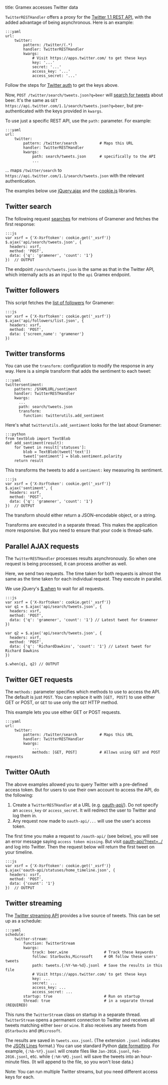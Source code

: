 title: Gramex accesses Twitter data

`TwitterRESTHandler` offers a proxy for the [Twitter 1.1 REST API](https://dev.twitter.com/rest/public), with the added advantage of being asynchronous. Here is an example:

    :::yaml
    url:
        twitter:
            pattern: /twitter/(.*)
            handler: TwitterRESTHandler
            kwargs:
                # Visit https://apps.twitter.com/ to get these keys
                key: '...'
                secret: '...'
                access_key: '...'
                access_secret: '...'

Follow the steps for [Twitter auth](../auth/#twitter-auth) to get the keys above.

Now, `POST /twitter/search/tweets.json?q=beer` will 
[search for tweets][search-tweets] about beer.
It's the same as `GET https://api.twitter.com/1.1/search/tweets.json?q=beer`,
but pre-authenticated with the keys provided in `kwargs`.

To use just a specific REST API, use the `path:` parameter. For example:

    :::yaml
    url:
        twitter:
            pattern: /twitter/search          # Maps this URL
            handler: TwitterRESTHandler
            kwargs:
                path: search/tweets.json      # specifically to the API 
                ...

... maps `/twitter/search` to `https://api.twitter.com/1.1/search/tweets.json`
with the relevant authentication.

The examples below use [jQuery.ajax][jquery-ajax] and the [cookie.js][cookie.js] libraries.

[jquery-ajax]: http://api.jquery.com/jquery.ajax/
[cookie.js]: https://github.com/florian/cookie.js
[search-tweets]: https://dev.twitter.com/rest/reference/get/search/tweets

<script src="https://cdnjs.cloudflare.com/ajax/libs/cookie.js/1.2.0/cookie.min.js"></script>

## Twitter search

The following request [searches](https://dev.twitter.com/rest/reference/get/search/tweets) for metnions of Gramener and fetches the first response:

    :::js
    var xsrf = {'X-Xsrftoken': cookie.get('_xsrf')}
    $.ajax('api/search/tweets.json', {
      headers: xsrf,
      method: 'POST',
      data: {'q': 'gramener', 'count': '1'}
    })  // OUTPUT

The endpoint `/search/tweets.json` is the same as that in the Twitter API, which internally acts as an input to the `api` Gramex endpoint.

## Twitter followers

This script fetches the [list of followers](https://dev.twitter.com/rest/reference/get/followers/list) for Gramener:

    :::js
    var xsrf = {'X-Xsrftoken': cookie.get('_xsrf')}
    $.ajax('api/followers/list.json', {
      headers: xsrf,
      method: 'POST',
      data: {'screen_name': 'gramener'}
    })

## Twitter transforms

You can use the `transform:` configuration to modify the response in any way. Here is a simple transform that adds the sentiment to each tweet:

    :::yaml
    twittersentiment:
        pattern: /$YAMLURL/sentiment
        handler: TwitterRESTHandler
        kwargs:
          ...
          path: search/tweets.json
          transform:
            function: twitterutils.add_sentiment

Here's what `twitterutils.add_sentiment` looks for the last about Gramener:

    :::python
    from textblob import TextBlob
    def add_sentiment(result):
        for tweet in result['statuses']:
            blob = TextBlob(tweet['text'])
            tweet['sentiment'] = blob.sentiment.polarity
        return result

This transforms the tweets to add a `sentiment:` key measuring its sentiment.

    :::js
    var xsrf = {'X-Xsrftoken': cookie.get('_xsrf')}
    $.ajax('sentiment', {
      headers: xsrf,
      method: 'POST',
      data: {'q': 'gramener', 'count': '1'}
    })  // OUTPUT

The transform should either return a JSON-encodable object, or a string.

Transforms are executed in a separate thread. This makes the application more responsive. But you need to ensure that your code is thread-safe.


## Parallel AJAX requests

The `TwitterRESTHandler` processes results asynchronously. So when one request
is being processed, it can process another as well.

Here, we send two requests. The time taken for both requests is almost the same
as the time taken for each individual request. They execute in parallel.

We use jQuery's [$.when](http://api.jquery.com/jQuery.when/) to wait for all
requests.

    :::js
    var xsrf = {'X-Xsrftoken': cookie.get('_xsrf')}
    var q1 = $.ajax('api/search/tweets.json', {
      headers: xsrf,
      method: 'POST',
      data: {'q': 'gramener', 'count': '1'} // Latest tweet for Gramener
    })

    var q2 = $.ajax('api/search/tweets.json', {
      headers: xsrf,
      method: 'POST',
      data: {'q': 'RichardDawkins', 'count': '1'} // Latest tweet for Richard Dawkins
    })

    $.when(q1, q2) // OUTPUT

## Twitter GET requests

The `methods:` parameter specifies which methods to use to access the API. The
default is just `POST`. You can replace it with `[GET, POST]` to use either
GET or POST, or `GET` to use only the `GET` HTTP method.

This example lets you use either GET or POST requests.

    :::yaml
    url:
        twitter:
            pattern: /twitter/search          # Maps this URL
            handler: TwitterRESTHandler
            kwargs:
                ...
                methods: [GET, POST]          # Allows using GET and POST requests

## Twitter OAuth

The above examples allowed you to query Twitter with a pre-defined access token.
But for users to use their own account to access the API, do the following:

1. Create a `TwitterRESTHandler` at a URL (e.g.
   [oauth-api/](oauth-api/?next=../)). Do not specify an `access_key` or
   `access_secret`. It will redirect the user to Twitter and log them in.
2. Any request now made to `oauth-api/...` will use the user's access token.

The first time you make a request to `/oauth-api/` (see below), you will see an
error message saying `access token missing`. But visit
[oauth-api/?next=../](oauth-api/) and log into Twitter. Then the request below
will return the first tweet on your timeline.

    :::js
    var xsrf = {'X-Xsrftoken': cookie.get('_xsrf')}
    $.ajax('oauth-api/statuses/home_timeline.json', {
      headers: xsrf,
      method: 'POST',
      data: {'count': '1'}
    })  // OUTPUT


## Twitter streaming

The [Twitter streaming API](https://dev.twitter.com/streaming/overview) provides
a live source of tweets. This can be set up as a schedule:

    :::yaml
    schedule:
        twitter-stream:
            function: TwitterStream
            kwargs:
                track: beer,wine                # Track these keywords
                follow: Starbucks,Microsoft     # OR follow these users' tweets
                path: tweets.{:%Y-%m-%d}.jsonl  # Save the results in this file
                # Visit https://apps.twitter.com/ to get these keys
                key: ...
                secret: ...
                access_key: ...
                access_secret: ...
            startup: true                       # Run on startup
            thread: true                        # in a separate thread (REQUIRED)

This runs the `TwitterStream` class on startup in a separate thread.
`TwitterStream` opens a permanent connection to Twitter and receives all tweets
matching either `beer` or `wine`. It also receives any tweets from `@Starbucks`
and `@Microsoft`.

The results are saved in `tweets.xxx.jsonl`. (The extension `.jsonl` indicates
the [JSON Lines](http://jsonlines.org/) format.) You can use standard Python
[date formatting](http://strftime.org/). For example, `{:%b-%Y}.jsonl` will
create files like `Jan-2016.jsonl`, `Feb-2016.jsonl`, etc. while `{:%H-%M}.jsonl`
will save the tweets into an hour-minute files. (It will append to the file, so
you won't lose data.)

Note: You can run multiple Twitter streams, but you need different access keys
for each.


<script>
var xsrf = {'X-Xsrftoken': cookie.get('_xsrf')}
var pre = [].slice.call(document.querySelectorAll('pre'))

function condense(result) {
  var field = [].concat(result)[0]
  field = field.statuses ? field.statuses[0] : field
  if (!field || !field.user)
    return result
  result = {
    'id_str'      : field.id_str,
    'created_at'  : field.created_at,
    'text'        : field.text,
    'user'        : {
        'name'      : field.user ? field.user.name : '',
        'time_zone' : field.user ? field.user.time_zone : '',
        '...'       : '...'
    },
    '...'         : '...'
  }
  if ('sentiment' in field)
    result.sentiment = field.sentiment
  return result
}


function replace(e, regex, text) {
    e.innerHTML = e.innerHTML.replace(regex, 
      '<p style="color: #ccc">// OUTPUT</p><p>' + text + '</p>')
}

function next() {
  var output_regex = /\/\/ OUTPUT/,
      element = pre.shift(),
      text = element.textContent

  // Behind the scenes, use GET instead of POST because we want to cache the requests.
  // But only for /api/, not for /oauth-api/
  if (!text.match(/oauth-api/))
    text = text.replace(/method: 'POST'/ig, "method: 'GET'")

  if (text.match(output_regex))
    if (text.match(/\$.when/)) {
      // Use GET to evaluate, since it can be cached
      eval(text).then(function(res1, res2) {
        var result = []
        for (var r of [res1, res2])
          result.push(condense(r))
        replace(element, output_regex, JSON.stringify(result, null, 2))
      })
    }
    else if (text.match(/\$.ajax/)) {
      eval(text).always(function(result) {
        replace(element, output_regex, JSON.stringify(condense(result), null, 2))
      })
    }
  if (pre.length > 0) { next() }
}
next()
</script>
